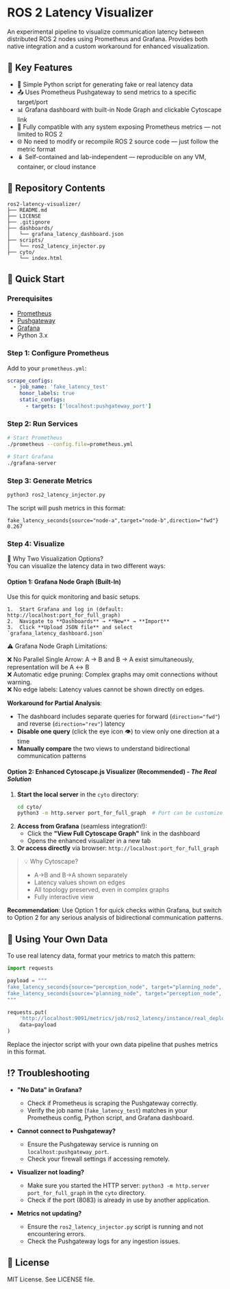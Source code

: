 # ROS 2 Latency Visualizer

An experimental pipeline to visualize communication latency between distributed ROS 2 nodes using Prometheus and Grafana. Provides both native integration and a custom workaround for enhanced visualization.


## 🎯 Key Features

- 🧠 Simple Python script for generating fake or real latency data
- 📤 Uses Prometheus Pushgateway to send metrics to a specific target/port
- 📊 Grafana dashboard with built-in Node Graph and clickable Cytoscape link
- 🔁 Fully compatible with any system exposing Prometheus metrics — not limited to ROS 2
- 🌐 No need to modify or recompile ROS 2 source code — just follow the metric format
- 🪆 Self-contained and lab-independent — reproducible on any VM, container, or cloud instance


## 📁 Repository Contents  
```text
ros2-latency-visualizer/
├── README.md
├── LICENSE
├── .gitignore
├── dashboards/
│   └── grafana_latency_dashboard.json
├── scripts/
│   └── ros2_latency_injector.py
├── cyto/
    └── index.html
```

## 🚀 Quick Start

### Prerequisites
-   [Prometheus](https://prometheus.io/download/)
-   [Pushgateway](https://prometheus.io/docs/practices/pushing/)
-   [Grafana](https://grafana.com/grafana/download)
-   Python 3.x

### Step 1: Configure Prometheus
Add to your `prometheus.yml`:

```yaml
scrape_configs:
  - job_name: 'fake_latency_test'
    honor_labels: true
    static_configs:
      - targets: ['localhost:pushgateway_port']
```

### Step 2: Run Services  
```bash
# Start Prometheus
./prometheus --config.file=prometheus.yml

# Start Grafana
./grafana-server
```

### Step 3: Generate Metrics
```bash
python3 ros2_latency_injector.py
```
The script will push metrics in this format:
```text
fake_latency_seconds{source="node-a",target="node-b",direction="fwd"} 0.267
```

### Step 4: Visualize  

👀 Why Two Visualization Options?  
You can visualize the latency data in two different ways:

#### Option 1: Grafana Node Graph (Built-In)  
Use this for quick monitoring and basic setups.
```text
1.  Start Grafana and log in (default: http://localhost:port_for_full_graph)
2.  Navigate to **Dashboards** → **New** → **Import**
3.  Click **Upload JSON file** and select `grafana_latency_dashboard.json`
```
⚠️ Grafana Node Graph Limitations:

 ❌ No Parallel Single Arrow: A → B and B → A exist simultaneously, representation will be A ↔ B  
 ❌ Automatic edge pruning: Complex graphs may omit connections without warning.  
 ❌ No edge labels: Latency values cannot be shown directly on edges.
  
**Workaround for Partial Analysis**:
-   The dashboard includes separate queries for forward (`direction="fwd"`) and reverse (`direction="rev"`) latency
-   **Disable one query** (click the eye icon 👁️) to view only one direction at a time
-   **Manually compare** the two views to understand bidirectional communication patterns

  
#### Option 2: Enhanced Cytoscape.js Visualizer (Recommended) - *The Real Solution*
1.  **Start the local server** in the `cyto` directory:
    ```bash
    cd cyto/
    python3 -m http.server port_for_full_graph  # Port can be customized
    ```
2.  **Access from Grafana** (seamless integration!):
    -   Click the **"View Full Cytoscape Graph"** link in the dashboard
    -   Opens the enhanced visualizer in a new tab
3.  **Or access directly** via browser: `http://localhost:port_for_full_graph`

> 💡 Why Cytoscape?
> - A→B and B→A shown separately  
> - Latency values shown on edges  
> - All topology preserved, even in complex graphs  
> - Fully interactive view  

**Recommendation**: Use Option 1 for quick checks within Grafana, but switch to Option 2 for any serious analysis of bidirectional communication patterns.

## 🔧 Using Your Own Data  
To use real latency data, format your metrics to match this pattern:
```python
import requests

payload = """
fake_latency_seconds{source="perception_node", target="planning_node", direction="fwd"} 0.15
fake_latency_seconds{source="planning_node", target="perception_node", direction="rev"} 0.22
"""

requests.put(
    'http://localhost:9091/metrics/job/ros2_latency/instance/real_deployment',
    data=payload
)
```
Replace the injector script with your own data pipeline that pushes metrics in this format.  

## ⁉️ Troubleshooting

-   **"No Data" in Grafana?**
    -   Check if Prometheus is scraping the Pushgateway correctly.
    -   Verify the job name (`fake_latency_test`) matches in your Prometheus config, Python script, and Grafana dashboard.

-   **Cannot connect to Pushgateway?**
    -   Ensure the Pushgateway service is running on `localhost:pushgateway_port`.
    -   Check your firewall settings if accessing remotely.

-   **Visualizer not loading?**
    -   Make sure you started the HTTP server: `python3 -m http.server port_for_full_graph` in the `cyto` directory.
    -   Check if the port (8083) is already in use by another application.

-   **Metrics not updating?**
    -   Ensure the `ros2_latency_injector.py` script is running and not encountering errors.
    -   Check the Pushgateway logs for any ingestion issues.

## 📄 License  
MIT License. See LICENSE file.  


